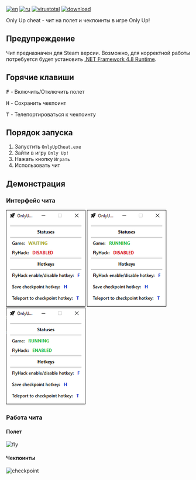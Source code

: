 ﻿[![en](https://img.shields.io/badge/Lang-en-blue.svg)](https://github.com/tevkr/Only-Up-Cheat/blob/main/README.md)
[![ru](https://img.shields.io/badge/Lang-ru-blue.svg)](https://github.com/tevkr/Only-Up-Cheat/blob/main/README.ru-RU.md)
[![virustotal](https://img.shields.io/badge/VirusTotal-0/62-green.svg?logo=virustotal)](https://www.virustotal.com/gui/file/1e6860c8982ab86e1aec1d71772147e8af21ee14befeb1b9ab3d585e95bea395)
[![download](https://img.shields.io/badge/Download-Latest-green.svg)](https://github.com/tevkr/Only-Up-Cheat/releases/latest)

Only Up cheat - чит на полет и чекпоинты в игре Only Up!

## Предупреждение
Чит предназначен для Steam версии.
Возможно, для корректной работы потребуется будет установить [.NET Framework 4.8 Runtime](https://dotnet.microsoft.com/en-us/download/dotnet-framework/thank-you/net48-offline-installer).

## Горячие клавиши
<kbd>F</kbd> - Включить/Отключить полет

<kbd>H</kbd> - Сохранить чекпоинт

<kbd>T</kbd> - Телепортироваться к чекпоинту

## Порядок запуска
1) Запустить `OnlyUpCheat.exe`
2) Зайти в игру `Only Up!`
3) Нажать кнопку `Играть`
4) Использовать чит

## Демонстрация
### Интерфейс чита
![application_1](https://github.com/tevkr/Only-Up-Cheat/blob/main/ReadMeImages/Application_1.png)
![application_2](https://github.com/tevkr/Only-Up-Cheat/blob/main/ReadMeImages/Application_2.png)
![application_3](https://github.com/tevkr/Only-Up-Cheat/blob/main/ReadMeImages/Application_3.png)
### Работа чита
#### Полет
![fly](https://github.com/tevkr/Only-Up-Cheat/blob/main/ReadMeImages/Fly.gif)
#### Чекпоинты
![checkpoint](https://github.com/tevkr/Only-Up-Cheat/blob/main/ReadMeImages/Checkpoint.gif)